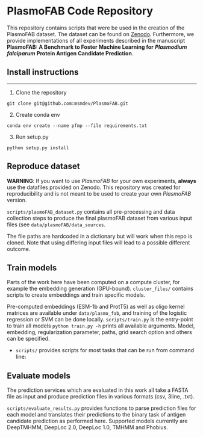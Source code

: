 # PlasmoFAB Code Repository

This repository contains scripts that were be used in the creation of the PlasmoFAB dataset. The dataset can be found on [Zenodo](https://doi.org/10.5281/zenodo.7433087). Furthermore, we provide implementations of all experiments described in the manuscript **PlasmoFAB: A Benchmark to Foster Machine Learning for** ***Plasmodium falciparum*** **Protein Antigen Candidate Prediction**.


## Install instructions
-------

1.  Clone the repository  

  `git clone git@github.com:msmdev/PlasmoFAB.git`

2.  Create conda env

`conda env create --name pfmp --file requirements.txt`

3. Run setup.py

`python setup.py install`

 
## Reproduce dataset

**WARNING**: If you want to use *PlasmoFAB* for your own experiments, **always** use the datafiles provided on Zenodo. This repository was created for reproducibility and is not meant to be used to create your own *PlasmoFAB* version.

`scripts/plasmoFAB_dataset.py` contains all pre-processing and data collection steps to produce the final plasmoFAB dataset from various input files (see `data/plasmoFAB/data_sources`. 

The file paths are hardcoded in a dictionary but will work when this repo is cloned. Note that using differing input files will lead to a possible different outcome.

## Train models

Parts of the work here have been computed on a compute cluster, for example the embedding generation (GPU-bound). `cluster_files/` contains scripts to create embeddings and train specific models.

Pre-computed embeddings (ESM-1b and ProtT5) as well as oligo kernel matrices are available under `data/plasmo_fab`, and training of the logistic regression or SVM can be done locally. 
`scripts/train.py` is the entry-point to train all models `python train.py -h` prints all available arguments. Model, embedding, regularization parameter, paths, grid search option  and others can be specified.
 
- `scripts/` provides scripts for most tasks that can be run from command line:

## Evaluate models

The prediction services which are evaluated in this work all take a FASTA file as input and produce prediction files in various formats (csv, 3line, .txt).

`scripts/evaluate_results.py` provides functions to parse prediction files for each model and translates their predictions to the binary task of antigen candidate prediction as performed here. Supported models currently are DeepTMHMM, DeepLoc 2.0, DeepLoc 1.0, TMHMM and Phobius.